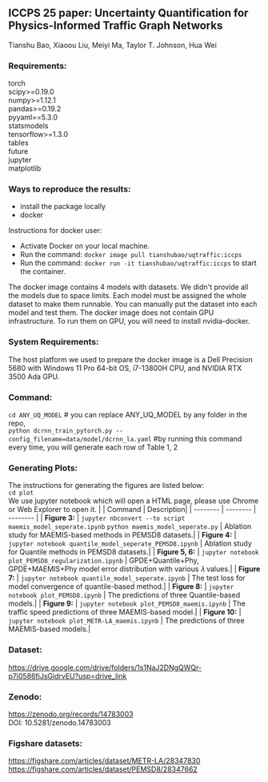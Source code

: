 ## **ICCPS 25 paper: Uncertainty Quantification for Physics-Informed Traffic Graph Networks**
Tianshu Bao, Xiaoou Liu, Meiyi Ma, Taylor T. Johnson, Hua Wei


### Requirements:
torch \
scipy>=0.19.0 \
numpy>=1.12.1 \
pandas>=0.19.2 \
pyyaml==5.3.0 \
statsmodels \
tensorflow>=1.3.0 \
tables \
future \
jupyter \
matplotlib


### Ways to reproduce the results: 
- install the package locally
- docker
  
Instructions for docker user:
- Activate Docker on your local machine. 
- Run the command: ``` docker image pull tianshubao/uqtraffic:iccps ``` 
- Run the command: ``` docker run -it tianshubao/uqtraffic:iccps ``` to start the container.  

The docker image contains 4 models with datasets. We didn't provide all the models due to space limits. Each model must be assigned the whole dataset to make them runnable. You can manually put the dataset into each model and test them. The docker image does not contain GPU infrastructure. To run them on GPU, you will need to install nvidia-docker. 

### System Requirements: 
The host platform we used to prepare the docker image is a Dell Precision 5680 with Windows 11 Pro 64-bit OS, i7-13800H CPU, and NVIDIA RTX 3500 Ada GPU.

### Command: 
```cd ANY_UQ_MODEL```            # you can replace ANY_UQ_MODEL by any folder in the repo,  \
```python dcrnn_train_pytorch.py --config_filename=data/model/dcrnn_la.yaml```    #by running this command every time, you will generate each row of Table 1, 2

### Generating Plots: ###
The instructions for generating the figures are listed below: \
```cd plot``` \
We use jupyter notebook which will open a HTML page, please use Chrome or Web Explorer to open it.
|  | Command | Description|
| -------- | -------- | -------- |
| **Figure 3:**    | `jupyter nbconvert --to script maemis_model_seperate.ipynb` `python maemis_model_seperate.py` | Ablation study for MAEMIS-based methods in PEMSD8 datasets.|
| **Figure 4:**    | `jupyter notebook quantile_model_seperate_PEMSD8.ipynb` | Ablation study for Quantile methods in PEMSD8 datasets.|
| **Figure 5, 6:**   | `jupyter notebook plot_PEMSD8_regularization.ipynb` | GPDE+Quantile+Phy, GPDE+MAEMIS+Phy model error distribution with various 𝜆 values.|
| **Figure 7:**    | `jupyter notebook quantile_model_seperate.ipynb` | The test loss for model convergence of quantile-based method.|
| **Figure 8:**    | `jupyter notebook plot_PEMSD8.ipynb` | The predictions of three Quantile-based models.|
| **Figure 9:**    | `jupyter notebook plot_PEMSD8_maemis.ipynb` | The traffic speed predictions of three MAEMIS-based model.|
| **Figure 10:**    | `jupyter notebook plot_METR-LA_maemis.ipynb` | The predictions of three MAEMIS-based models.|

### Dataset: 
https://drive.google.com/drive/folders/1s1NaJ2DNgQWQr-p7i0586fjJsGidrvEU?usp=drive_link

### Zenodo: 
https://zenodo.org/records/14783003 \
DOI: 10.5281/zenodo.14783003

### Figshare datasets:
https://figshare.com/articles/dataset/METR-LA/28347830 \
https://figshare.com/articles/dataset/PEMSD8/28347662
